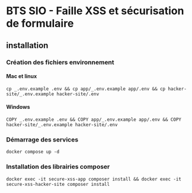# BTS SIO - Faille XSS et sécurisation de formulaire

## installation

### Création des fichiers environnement

#### Mac et linux

`cp _.env.example .env && cp app/_.env.example app/.env && cp hacker-site/_.env.example hacker-site/.env`

#### Windows

`COPY _.env.example .env && COPY app/_.env.example app/.env && COPY hacker-site/_.env.example hacker-site/.env`


### Démarrage des services

`docker compose up -d`

### Installation des librairies composer

`docker exec -it secure-xss-app composer install && docker exec -it secure-xss-hacker-site composer install`
